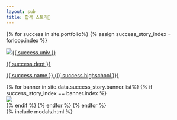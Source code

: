 ```yaml
---
layout: sub
title: 합격 스토리🎉
---
```


<div class="container">
    <div class="row no-gutter success-story-main " >
        {% for success in site.portfolio%}
            {% assign success_story_index = forloop.index %}
            <div class="col-lg-3 col-md-6 col-sm-6 col-xs-6 col-12 panel">
                <a data-toggle="modal" href="#p{{ success_story_index }}">
                    <div class="pic-panel" style="background-image:url({{ success.picture }})">
                    </div>
                    <div class="desc-panel">
                        <p class="univ">
                            <span><img src="/assets/img/logo/{% include logo_func.html univ=success.univ %}"/>{{ success.univ }}</span>
                        </p>
                        <p class="dept">{{ success.dept }}</p>
                        <p class="name">{{ success.name }} ({{ success.highschool }})</p>
                    </div>
                </a>
            </div>
            {% for banner in site.data.success_story.banner.list%}
                {% if success_story_index  == banner.index %}
                    <div class="col-lg-3 col-md-6 col-sm-6 col-xs-6 col-12 panel ">
                        <div class="banner-panel" style="background-color:#{{ banner.bgcolor }}">
                            <img src="{{ banner.img }}"/>
                            <div class="banner-content align-middle" style="background-image:url(/assets/img/logo/{% include logo_func.html univ=banner.univ %})">    
                            </div>
                        </div>
                    </div>
                {% endif %}
            {% endfor %}
        {% endfor %}
    </div>
</div>
{% include modals.html %}